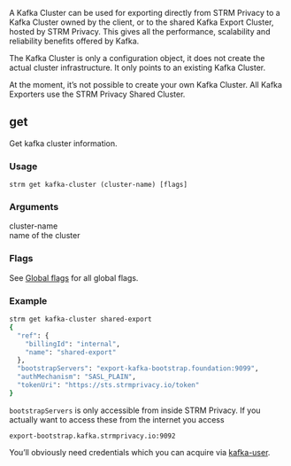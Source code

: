 A Kafka Cluster can be used for exporting directly from STRM Privacy to
a Kafka Cluster owned by the client, or to the shared Kafka Export
Cluster, hosted by STRM Privacy. This gives all the performance,
scalability and reliability benefits offered by Kafka.

The Kafka Cluster is only a configuration object, it does not create the
actual cluster infrastructure. It only points to an existing Kafka
Cluster.

At the moment, it’s not possible to create your own Kafka Cluster. All
Kafka Exporters use the STRM Privacy Shared Cluster.

## get

Get kafka cluster information.

### Usage

`strm get kafka-cluster (cluster-name) [flags]`

### Arguments

cluster-name  
name of the cluster

### Flags

See [Global flags](/cli-index.md#global-flags) for all global flags.

### Example

```bash
strm get kafka-cluster shared-export
{
  "ref": {
    "billingId": "internal",
    "name": "shared-export"
  },
  "bootstrapServers": "export-kafka-bootstrap.foundation:9099",
  "authMechanism": "SASL_PLAIN",
  "tokenUri": "https://sts.strmprivacy.io/token"
}
```

`bootstrapServers` is only accessible from inside STRM Privacy. If you
actually want to access these from the internet you access

    export-bootstrap.kafka.strmprivacy.io:9092

You’ll obviously need credentials which you can acquire via
[kafka-user](kafka-user.md).
